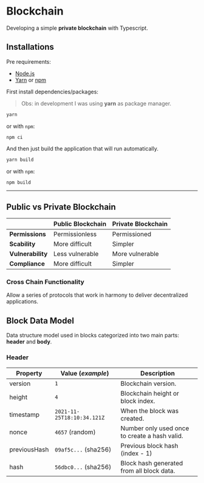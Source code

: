 # Blockchain

Developing a simple **private blockchain** with Typescript.

## Installations

Pre requirements:
- [Node.js](https://nodejs.org/en/)
- [Yarn](https://yarnpkg.com) or [npm](https://www.npmjs.com)

First install dependencies/packages:
> Obs: in development I was using **yarn** as package manager.
```zsh
yarn
```
or with `npm`:
```
npm ci
```

And then just build the application that will run automatically.
```zsh
yarn build
```
or with `npm`:
```zsh
npm build
```
___

## Public vs Private Blockchain

|                   | **Public Blockchain**  | **Private Blockchain**   |
|-------------------|------------------------|--------------------------|
| **Permissions**   | Permissionless         | Permissioned             |
| **Scability**     | More difficult         | Simpler                  |
| **Vulnerability** | Less vulnerable        | More vulnerable          |
| **Compliance**    | More difficult         | Simpler                  |

### Cross Chain Functionality
Allow a series of protocols that work in harmony to deliver decentralized applications.

## Block Data Model

Data structure model used in blocks categorized into two main parts: **header** and **body**.

### Header
| Property     | Value (*example*)             | Description                                  |
|--------------|-------------------------------|----------------------------------------------|
| version      | `1`                           | Blockchain version.                          |
| height       | `4`                           | Blockchain height or block index.            |
| timestamp    | `2021-11-25T18:10:34.121Z`    | When the block was created.                  |
| nonce        | `4657` (random)               | Number only used once to create a hash valid.|
| previousHash | `09af5c...` (sha256)          | Previous block hash (index - 1)              |
| hash         | `56dbc0...` (sha256)          | Block hash generated from all block data.    |
